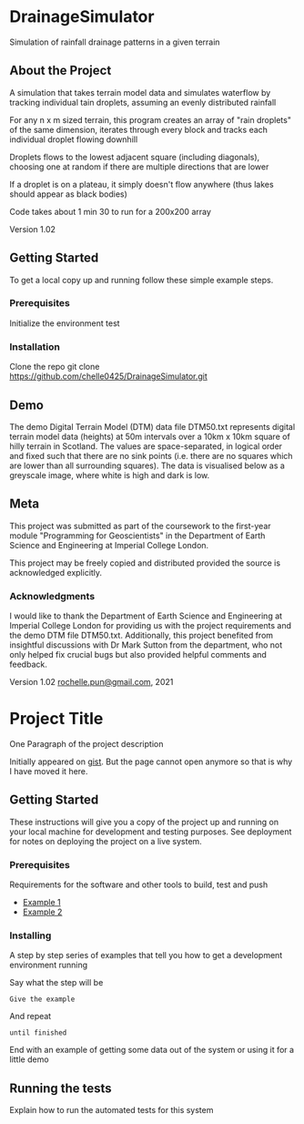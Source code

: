 # DrainageSimulator
Simulation of rainfall drainage patterns in a given terrain

## About the Project

A simulation that takes terrain model data and simulates waterflow by tracking individual tain droplets, assuming an evenly distributed rainfall

For any n x m sized terrain, this program creates an array of "rain droplets" of the same dimension, iterates through every block and tracks each individual droplet flowing downhill

Droplets flows to the lowest adjacent square (including diagonals), choosing one at random if there are multiple directions that are lower

If a droplet is on a plateau, it simply doesn't flow anywhere (thus lakes should appear as black bodies)

Code takes about 1 min 30 to run for a 200x200 array

Version 1.02

## Getting Started
To get a local copy up and running follow these simple example steps.

### Prerequisites

Initialize the environment
    test

### Installation

Clone the repo
    git clone https://github.com/chelle0425/DrainageSimulator.git

## Demo

The demo Digital Terrain Model (DTM) data file DTM50.txt represents digital terrain model data (heights) at 50m intervals over a 10km x 10km square of hilly terrain in Scotland. The values are space-separated, in logical order and fixed such that there are no sink points (i.e. there are no squares which are lower than all surrounding squares). The data is visualised below as a greyscale image, where white is high and dark is low.



## Meta
This project was submitted as part of the coursework to the first-year module "Programming for Geoscientists" in the Department of Earth Science and Engineering at Imperial College London.

This project may be freely copied and distributed provided the source is acknowledged explicitly.

### Acknowledgments 

I would like to thank the Department of Earth Science and Engineering at Imperial College London for providing us with the project requirements and the demo DTM file DTM50.txt. Additionally, this project benefited from insightful discussions with Dr Mark Sutton from the department, who not only helped fix crucial bugs but also provided helpful comments and feedback.

Version 1.02
rochelle.pun@gmail.com, 2021

# Project Title

One Paragraph of the project description

Initially appeared on
[gist](https://gist.github.com/PurpleBooth/109311bb0361f32d87a2). But the page cannot open anymore so that is why I have moved it here.

## Getting Started

These instructions will give you a copy of the project up and running on
your local machine for development and testing purposes. See deployment
for notes on deploying the project on a live system.

### Prerequisites

Requirements for the software and other tools to build, test and push 
- [Example 1](https://www.example.com)
- [Example 2](https://www.example.com)

### Installing

A step by step series of examples that tell you how to get a development
environment running

Say what the step will be

    Give the example

And repeat

    until finished

End with an example of getting some data out of the system or using it
for a little demo

## Running the tests

Explain how to run the automated tests for this system

